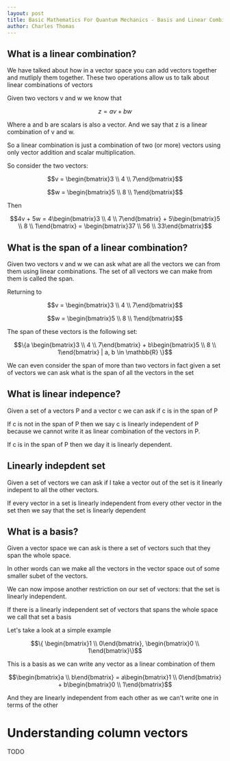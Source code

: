 ```yaml
---
layout: post
title: Basic Mathematics For Quantum Mechanics - Basis and Linear Combinations
author: Charles Thomas
---
```


## What is a linear combination?
We have talked about how in a vector space you can add vectors together and mutliply them together. These two operations allow us to talk about linear combinations of vectors 

Given two vectors v and w we know that

$$z = av + bw$$

Where a and b are scalars is also a vector. And we say that z is a linear combination of v and w. 

So a linear combination is just a combination of two (or more) vectors using only vector addition and scalar multiplication. 

So consider the two vectors:


$$v = \begin{bmatrix}3 \\ 4 \\ 7\end{bmatrix}$$

$$w = \begin{bmatrix}5 \\ 8 \\ 1\end{bmatrix}$$

Then

$$4v + 5w = 4\begin{bmatrix}3 \\ 4 \\ 7\end{bmatrix} + 5\begin{bmatrix}5 \\ 8 \\ 1\end{bmatrix} = \begin{bmatrix}37 \\ 56 \\ 33\end{bmatrix}$$


## What is the span of a linear combination?
Given two vectors v and w we can ask what are all the vectors we can from them using linear combinations. The set of all vectors we can make from them is called the span. 

Returning to

$$v = \begin{bmatrix}3 \\ 4 \\ 7\end{bmatrix}$$

$$w = \begin{bmatrix}5 \\ 8 \\ 1\end{bmatrix}$$

The span of these vectors is the following set:

$$\{a \begin{bmatrix}3 \\ 4 \\ 7\end{bmatrix} + b\begin{bmatrix}5 \\ 8 \\ 1\end{bmatrix} | a, b \in \mathbb{R} \}$$

We can even consider the span of more than two vectors in fact given a set of vectors we can ask what is the span of all the vectors in the set


## What is linear indepence? 
Given a set of a vectors P and a vector c we can ask if c is in the span of P 

If c is not in the span of P then we say c is linearly independent of P because we cannot write it as linear combination of the vectors in P. 

If c is in the span of P then we day it is linearly dependent. 


## Linearly indepdent set 
Given a set of vectors we can ask if I take a vector out of the set is it linearly indepent to all the other vectors. 

If every vector in a set is linearly independent from every other vector in the set then we say that the set is linearly dependent 

## What is a basis?
Given a vector space we can ask is there a set of vectors such that they span the whole space. 

In other words can we make all the vectors in the vector space out of some smaller subet of the vectors. 

We can now impose another restriction on our set of vectors: that the set is linearly independent. 

If there is a linearly independent set of vectors that spans the whole space we call that set a basis 

Let's take a look at a simple example

$$\{ \begin{bmatrix}1 \\ 0\end{bmatrix}, \begin{bmatrix}0 \\ 1\end{bmatrix}\}$$

This is a basis as we can write any vector as a linear combination of them

$$\begin{bmatrix}a \\ b\end{bmatrix} = a\begin{bmatrix}1 \\ 0\end{bmatrix} + b\begin{bmatrix}0 \\ 1\end{bmatrix}$$

And they are linearly independent from each other as we can't write one in terms of the other

# Understanding column vectors
TODO